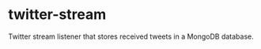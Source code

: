 twitter-stream
==============

Twitter stream listener that stores received tweets in a MongoDB database.
